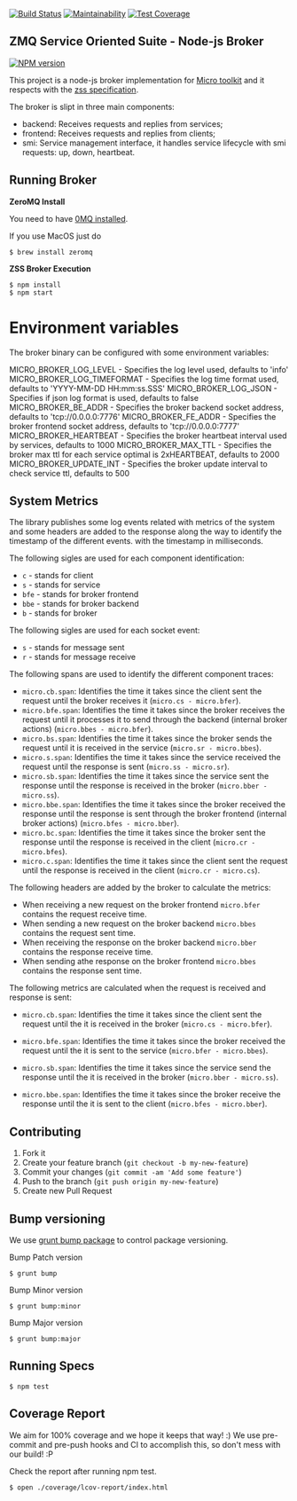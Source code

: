 [![Build Status](https://travis-ci.org/micro-toolkit/zmq-service-suite-broker-js.svg?branch=master)](https://travis-ci.org/micro-toolkit/zmq-service-suite-broker-js)
[![Maintainability](https://api.codeclimate.com/v1/badges/1db88a3fbf23c7377653/maintainability)](https://codeclimate.com/github/micro-toolkit/zmq-service-suite-broker-js/maintainability)
[![Test Coverage](https://api.codeclimate.com/v1/badges/1db88a3fbf23c7377653/test_coverage)](https://codeclimate.com/github/micro-toolkit/zmq-service-suite-broker-js/test_coverage)

## ZMQ Service Oriented Suite - Node-js Broker

[![NPM version](https://badge.fury.io/js/zmq-service-suite-broker.svg)](http://badge.fury.io/js/zmq-service-suite-broker)

This project is a node-js broker implementation for [Micro toolkit](http://micro-toolkit.github.io/info/) and it respects with the [zss specification](http://micro-toolkit.github.io/zmq-service-suite-specs/).

The broker is slipt in three main components:
* backend: Receives requests and replies from services;
* frontend: Receives requests and replies from clients;
* smi: Service management interface, it handles service lifecycle with smi requests: up, down, heartbeat.

## Running Broker

**ZeroMQ Install**

You need to have [0MQ installed](http://zeromq.org/area:download).

If you use MacOS just do

    $ brew install zeromq

**ZSS Broker Execution**

    $ npm install
    $ npm start

# Environment variables

The broker binary can be configured with some environment variables:

MICRO_BROKER_LOG_LEVEL - Specifies the log level used, defaults to 'info'
MICRO_BROKER_LOG_TIMEFORMAT - Specifies the log time format used, defaults to 'YYYY-MM-DD HH:mm:ss.SSS'
MICRO_BROKER_LOG_JSON - Specifies if json log format is used, defaults to false
MICRO_BROKER_BE_ADDR - Specifies the broker backend socket address, defaults to 'tcp://0.0.0.0:7776'
MICRO_BROKER_FE_ADDR - Specifies the broker frontend socket address, defaults to 'tcp://0.0.0.0:7777'
MICRO_BROKER_HEARTBEAT - Specifies the broker heartbeat interval used by services, defaults to 1000
MICRO_BROKER_MAX_TTL - Specifies the broker max ttl for each service optimal is 2xHEARTBEAT, defaults to 2000
MICRO_BROKER_UPDATE_INT - Specifies the broker update interval to check service ttl, defaults to 500

## System Metrics

The library publishes some log events related with metrics of the system and some headers are added to the response along the way to identify the timestamp of the different events. with the timestamp in milliseconds.

The following sigles are used for each component identification:
* `c` - stands for client
* `s` - stands for service
* `bfe` - stands for broker frontend
* `bbe` - stands for broker backend
* `b` - stands for broker

The following sigles are used for each socket event:
* `s` - stands for message sent
* `r` - stands for message receive

The following spans are used to identify the different component traces:

* `micro.cb.span`: Identifies the time it takes since the client sent the request until the broker receives it (`micro.cs - micro.bfer`).
* `micro.bfe.span`: Identifies the time it takes since the broker receives the request until it processes it to send through the backend (internal broker actions) (`micro.bbes - micro.bfer`).
* `micro.bs.span`: Identifies the time it takes since the broker sends the request until it is received in the service (`micro.sr - micro.bbes`).
* `micro.s.span`: Identifies the time it takes since the service received the request until the response is sent (`micro.ss - micro.sr`).
* `micro.sb.span`: Identifies the time it takes since the service sent the response until the response is received in the broker (`micro.bber - micro.ss`).
* `micro.bbe.span`: Identifies the time it takes since the broker received the response until the response is sent through the broker frontend (internal broker actions) (`micro.bfes - micro.bber`).
* `micro.bc.span`: Identifies the time it takes since the broker sent the response until the response is received in the client (`micro.cr - micro.bfes`).
* `micro.c.span`: Identifies the time it takes since the client sent the request until the response is received in the client (`micro.cr - micro.cs`).

The following headers are added by the broker to calculate the metrics:

* When receiving a new request on the broker frontend `micro.bfer` contains the request receive time.
* When sending a new request on the broker backend `micro.bbes` contains the request sent time.
* When receiving the response on the broker backend `micro.bber` contains the response receive time.
* When sending athe response on the broker frontend `micro.bbes` contains the response sent time.

The following metrics are calculated when the request is received and response is sent:

* `micro.cb.span`: Identifies the time it takes since the client sent the request until the it is received in the broker (`micro.cs - micro.bfer`).

* `micro.bfe.span`: Identifies the time it takes since the broker received the request until the it is sent to the service (`micro.bfer - micro.bbes`).

* `micro.sb.span`: Identifies the time it takes since the service send the response until the it is received in the broker (`micro.bber - micro.ss`).

* `micro.bbe.span`: Identifies the time it takes since the broker receive the response until the it is sent to the client (`micro.bfes - micro.bber`).

## Contributing

1. Fork it
2. Create your feature branch (`git checkout -b my-new-feature`)
3. Commit your changes (`git commit -am 'Add some feature'`)
4. Push to the branch (`git push origin my-new-feature`)
5. Create new Pull Request

## Bump versioning

We use [grunt bump package](https://www.npmjs.org/package/grunt-bump) to control package versioning.

Bump Patch version

    $ grunt bump

Bump Minor version

    $ grunt bump:minor

Bump Major version

    $ grunt bump:major

## Running Specs

    $ npm test

## Coverage Report

We aim for 100% coverage and we hope it keeps that way! :)
We use pre-commit and pre-push hooks and CI to accomplish this, so don't mess with our build! :P

Check the report after running npm test.

    $ open ./coverage/lcov-report/index.html
